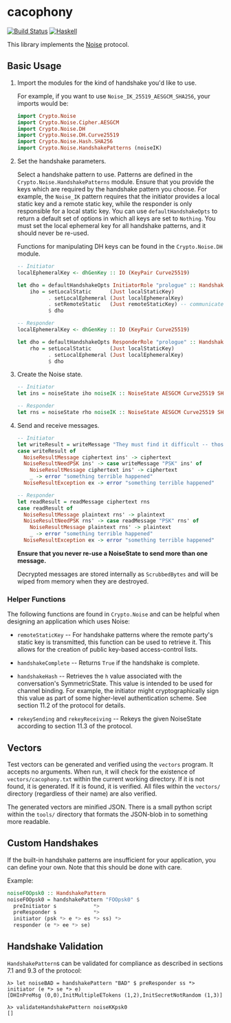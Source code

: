 # cacophony

[![Build Status](https://travis-ci.org/centromere/cacophony.svg?branch=master)](https://travis-ci.org/centromere/cacophony)
[![Haskell](http://b.repl.ca/v1/language-haskell-blue.png)](http://www.haskell.org)

This library implements the [Noise](https://noiseprotocol.org) protocol.

## Basic Usage

1. Import the modules for the kind of handshake you'd like to use.

   For example, if you want to use `Noise_IK_25519_AESGCM_SHA256`, your imports would be:

   ```haskell
   import Crypto.Noise
   import Crypto.Noise.Cipher.AESGCM
   import Crypto.Noise.DH
   import Crypto.Noise.DH.Curve25519
   import Crypto.Noise.Hash.SHA256
   import Crypto.Noise.HandshakePatterns (noiseIK)
   ```

2. Set the handshake parameters.

   Select a handshake pattern to use. Patterns are defined in the `Crypto.Noise.HandshakePatterns` module.
   Ensure that you provide the keys which are required by the handshake pattern you choose. For example,
   the `Noise_IK` pattern requires that the initiator provides a local static key and a remote static key,
   while the responder is only responsible for a local static key. You can use `defaultHandshakeOpts` to
   return a default set of options in which all keys are set to `Nothing`. You must set the local ephemeral
   key for all handshake patterns, and it should never be re-used.

   Functions for manipulating DH keys can be found in the `Crypto.Noise.DH` module.

   ```haskell
   -- Initiator
   localEphemeralKey <- dhGenKey :: IO (KeyPair Curve25519)

   let dho = defaultHandshakeOpts InitiatorRole "prologue" :: HandshakeOpts Curve25519
       iho = setLocalStatic      (Just localStaticKey)
             . setLocalEphemeral (Just localEphemeralKey)
             . setRemoteStatic   (Just remoteStaticKey) -- communicated out-of-band
             $ dho

   -- Responder
   localEphemeralKey <- dhGenKey :: IO (KeyPair Curve25519)

   let dho = defaultHandshakeOpts ResponderRole "prologue" :: HandshakeOpts Curve25519
       rho = setLocalStatic      (Just localStaticKey)
             . setLocalEphemeral (Just localEphemeralKey)
             $ dho
   ```

3. Create the Noise state.

   ```haskell
   -- Initiator
   let ins = noiseState iho noiseIK :: NoiseState AESGCM Curve25519 SHA256

   -- Responder
   let rns = noiseState rho noiseIK :: NoiseState AESGCM Curve25519 SHA256
   ```

4. Send and receive messages.

   ```haskell
   -- Initiator
   let writeResult = writeMessage "They must find it difficult -- those who have taken authority as the truth, rather than truth as the authority." ins
   case writeResult of
     NoiseResultMessage ciphertext ins' -> ciphertext
     NoiseResultNeedPSK ins' -> case writeMessage "PSK" ins' of
       NoiseResultMessage ciphertext ins' -> ciphertext
       _ -> error "something terrible happened"
     NoiseResultException ex -> error "something terrible happened"

   -- Responder
   let readResult = readMessage ciphertext rns
   case readResult of
     NoiseResultMessage plaintext rns' -> plaintext
     NoiseResultNeedPSK rns' -> case readMessage "PSK" rns' of
       NoiseResultMessage plaintext rns' -> plaintext
       _ -> error "something terrible happened"
     NoiseResultException ex -> error "something terrible happened"
   ```

   **Ensure that you never re-use a NoiseState to send more than one message.**

   Decrypted messages are stored internally as `ScrubbedBytes` and will be wiped from memory when they are
   destroyed.

### Helper Functions

The following functions are found in `Crypto.Noise` and can be helpful when designing an application which uses
Noise:

  * `remoteStaticKey` -- For handshake patterns where the remote party's static key is transmitted, this function
    can be used to retrieve it. This allows for the creation of public key-based access-control lists.

  * `handshakeComplete` -- Returns `True` if the handshake is complete.

  * `handshakeHash` -- Retrieves the `h` value associated with the conversation's SymmetricState. This value is
    intended to be used for channel binding. For example, the initiator might cryptographically sign this value
    as part of some higher-level authentication scheme. See section 11.2 of the protocol for details.

  * `rekeySending` and `rekeyReceiving` -- Rekeys the given NoiseState according to section 11.3 of the protocol.

## Vectors

Test vectors can be generated and verified using the `vectors` program. It accepts no arguments. When run,
it will check for the existence of `vectors/cacophony.txt` within the current working directory. If it is not
found, it is generated. If it is found, it is verified. All files within the `vectors/` directory (regardless
of their name) are also verified.

The generated vectors are minified JSON. There is a small python script within the `tools/` directory that
formats the JSON-blob in to something more readable.

## Custom Handshakes

If the built-in handshake patterns are insufficient for your application, you can define your own. Note that
this should be done with care.

Example:

```haskell
noiseFOOpsk0 :: HandshakePattern
noiseFOOpsk0 = handshakePattern "FOOpsk0" $
  preInitiator s            *>
  preResponder s            *>
  initiator (psk *> e *> es *> ss) *>
  responder (e *> ee *> se)
```

## Handshake Validation

`HandshakePattern`s can be validated for compliance as described in sections 7.1 and 9.3 of the protocol:

```
λ> let noiseBAD = handshakePattern "BAD" $ preResponder ss *> initiator (e *> se *> e)
[DHInPreMsg (0,0),InitMultipleETokens (1,2),InitSecretNotRandom (1,3)]

λ> validateHandshakePattern noiseKKpsk0
[]
```
